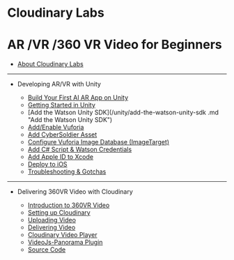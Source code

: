 # Cloudinary Labs

# AR /VR /360 VR Video for Beginners

* [About Cloudinary Labs](README.md)

----

* Developing AR/VR with Unity

    * [Build Your First AI AR App on Unity](/unity/build-your-first-ai-ar-app-on-unity.md) 
    *  [Getting Started in Unity](/unity/setting-up-unity.md)
    * [Add the Watson Unity SDK](/unity/add-the-watson-unity-sdk .md "Add the Watson Unity SDK")
    * [Add/Enable Vuforia](/unity/addenable-vuforia.md)
    * [Add CyberSoldier Asset](/unity/add-cybersoldier-asset.md)
    * [Configure Vuforia Image Database \(ImageTarget\)](/unity/configure-vuforia-image-database-imagetarget.md)
    * [Add C\# Script & Watson Credentials](/unity/add-c-script-and-watson-credentials.md)
    * [Add Apple ID to Xcode](/unity/add-apple-id-to-xcode.md)
    * [Deploy to iOS](/unity/deploy-to-ios.md)
    * [Troubleshooting & Gotchas](/unity/troubleshooting-and-gotchas.md)

----    

* Delivering 360VR Video with Cloudinary

    * [Introduction to 360VR Video](/cloudinary/360-video-intro.md)
    * [Setting up Cloudinary](/cloudinary/setting-up-cloudinary.md)
    * [Uploading Video](/cloudinary/uploading-video.md)
    * [Delivering Video](/cloudinary/delivering-video.md)
    * [Cloudinary Video Player](/cloudinary/cloudinary-video-player.md)
    * [VideoJs-Panorama Plugin](/cloudinary/videojs-panorama-plugin.md)
    * [Source Code](/cloudinary/source-code.md)

